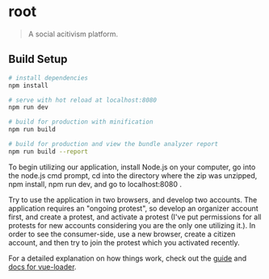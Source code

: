 # root

> A social acitivism platform.


## Build Setup

``` bash
# install dependencies
npm install

# serve with hot reload at localhost:8080
npm run dev

# build for production with minification
npm run build

# build for production and view the bundle analyzer report
npm run build --report
```

To begin utilizing our application, install Node.js on your computer,
go into the node.js cmd prompt, cd into the directory where the zip was unzipped,
npm install, npm run dev, and go to localhost:8080 .

Try to use the application in two browsers, and develop two accounts. The application
requires an "ongoing protest", so develop an organizer account first, and create a protest,
and activate a protest (I've put permissions for all protests for new accounts considering you are the only one utilizing it.). In order to see the consumer-side, use a new browser,
create a citizen account, and then try to join the protest which you activated recently.

For a detailed explanation on how things work, check out the [guide](http://vuejs-templates.github.io/webpack/) and [docs for vue-loader](http://vuejs.github.io/vue-loader).
